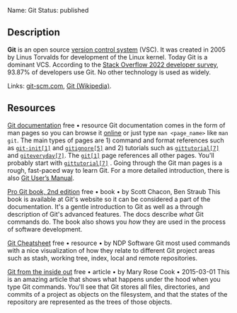 Name: Git
Status: published

## Description

**Git** is an open source [version control system](https://en.wikipedia.org/wiki/Version_control) (VSC). It was created in 2005 by Linus Torvalds for development of the Linux kernel. Today Git is a dominant VCS. According to the [Stack Overflow 2022 developer survey](https://survey.stackoverflow.co/2022/#version-control-version-control-system), 93.87% of developers use Git. No other technology is used as widely.

Links: [git-scm.com](https://git-scm.com/), [Git (Wikipedia)](https://en.wikipedia.org/wiki/Git).

## Resources

[Git documentation](https://git-scm.com/doc)
free • resource
Git documentation comes in the form of man pages so you can browse it [online](https://git-scm.com/docs) or just type `man <page_name>` like `man git`. The main types of pages are 1) command and format references such as [`git-init[1]`](https://git-scm.com/docs/git-init) and [`gitignore[5]`](https://git-scm.com/docs/gitignore) and 2) tutorials such as [`gittutorial[7]`](https://git-scm.com/docs/gittutorial) and [`giteveryday[7]`](https://git-scm.com/docs/giteveryday).  The [`git[1]`](https://git-scm.com/docs/git) page references all other pages. You'll probably start with [`gittutorial[7]`](https://git-scm.com/docs/gittutorial) . Going through the Git man pages is a rough, fast-paced way to learn Git. For a more detailed introduction, there is also [Git User’s Manual](https://git-scm.com/docs/user-manual).

[Pro Git book, 2nd edition](https://git-scm.com/book/en/v2)
free • book • by Scott Chacon, Ben Straub
This book is available at Git's website so it can be considered a part of the documentation. It's a gentle introduction to Git as well as a through description of Git's advanced features. The docs describe *what* Git commands do. The book also shows you *how* they are used in the process of software development.

[Git Cheatsheet](https://ndpsoftware.com/git-cheatsheet.html)
free • resource • by NDP Software
Git most used commands with a nice visualization of how they relate to different Git project areas such as stash, working tree, index, local and remote repositories.

[Git from the inside out](https://codewords.recurse.com/issues/two/git-from-the-inside-out)
free • article • by Mary Rose Cook • 2015-03-01
This is an amazing article that shows what happens under the hood when you type Git commands. You'll see that Git stores all files, directories, and commits of a project as objects on the filesystem, and that the states of the repository are represented as the trees of those objects.
